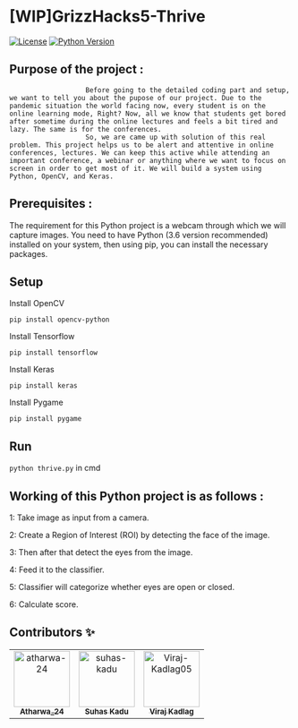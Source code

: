 # [WIP]GrizzHacks5-Thrive

[![License](https://img.shields.io/github/license/atharwa-24/GrizzHacks5-Thrive-?logo=github)](https://github.com/atharwa-24/GrizzHacks5-Thrive-/blob/develop/LICENSE)
[![Python Version](https://img.shields.io/badge/python-3.6-blue.svg?logo=python)](https://www.python.org/downloads/release/python-360/)

## Purpose of the project :

                       Before going to the detailed coding part and setup, we want to tell you about the pupose of our project. Due to the pandemic situation the world facing now, every student is on the online learning mode, Right? Now, all we know that students get bored after sometime during the online lectures and feels a bit tired and lazy. The same is for the conferences.
                       So, we are came up with solution of this real problem. This project helps us to be alert and attentive in online conferences, lectures. We can keep this active while attending an important conference, a webinar or anything where we want to focus on screen in order to get most of it. We will build a system using Python, OpenCV, and Keras.


## Prerequisites :

The requirement for this Python project is a webcam through which we will
capture images. You need to have Python (3.6 version recommended) installed on
your system, then using pip, you can install the necessary packages.

## Setup

Install OpenCV

`pip install opencv-python`

Install Tensorflow

`pip install tensorflow`

Install Keras

`pip install keras`

Install Pygame

`pip install pygame`

## Run

`python thrive.py` in cmd

## Working of this Python project is as follows :

1: Take image as input from a camera.

2: Create a Region of Interest (ROI) by detecting the face of the image.

3: Then after that detect the eyes from the image.

4: Feed it to the classifier.

5: Classifier will categorize whether eyes are open or closed.

6: Calculate score.

## Contributors :sparkles:

<!-- readme: contributors -start -->
<table>
<tr>
    <td align="center">
        <a href="https://github.com/atharwa-24">
            <img src="https://avatars0.githubusercontent.com/u/54115798?v=4" width="100;" alt="atharwa-24"/>
            <br />
            <sub><b>Atharwa_24</b></sub>
        </a>
    </td>
    <td align="center">
        <a href="https://github.com/suhas-kadu">
            <img src="https://avatars3.githubusercontent.com/u/60438083?v=4" width="100;" alt="suhas-kadu"/>
            <br />
            <sub><b>Suhas Kadu</b></sub>
        </a>
    </td>    
    <td align="center">
        <a href="https://github.com/Viraj-Kadlag05">
            <img src="https://avatars0.githubusercontent.com/u/70571553?s=400&u=510c3a29b2747764abc61c5109f6922f6f557fc7&v=4" width="100;" alt="Viraj-Kadlag05"/>
            <br />
            <sub><b>Viraj Kadlag</b></sub>
        </a>
    </td></tr>
</table>
<!-- readme: contributors -end -->
